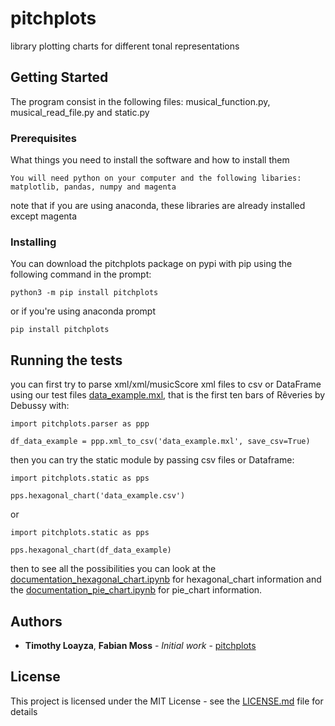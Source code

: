 # pitchplots

library plotting charts for different tonal representations

## Getting Started

The program consist in the following files: musical_function.py, musical_read_file.py and static.py 

### Prerequisites

What things you need to install the software and how to install them

```
You will need python on your computer and the following libaries: matplotlib, pandas, numpy and magenta
```

note that if you are using anaconda, these libraries are already installed except magenta

### Installing

You can download the pitchplots package on pypi with pip using the following command in the prompt:

```
python3 -m pip install pitchplots
```

or if you're using anaconda prompt

```
pip install pitchplots
```

## Running the tests

you can first try to parse xml/xml/musicScore xml files to csv or DataFrame using our test files [data_example.mxl](data_example.mxl), that is the first ten bars of Rêveries by Debussy with:

```
import pitchplots.parser as ppp

df_data_example = ppp.xml_to_csv('data_example.mxl', save_csv=True)
```

then you can try the static module by passing csv files or Dataframe:

```
import pitchplots.static as pps

pps.hexagonal_chart('data_example.csv')
```
or
```
import pitchplots.static as pps

pps.hexagonal_chart(df_data_example)
```

then to see all the possibilities you can look at the [documentation_hexagonal_chart.ipynb](documentation_hexagonal_chart.ipynb) for hexagonal_chart information and the [documentation_pie_chart.ipynb](documentation_pie_chart.ipynb) for pie_chart information.

## Authors

* **Timothy Loayza**, **Fabian Moss** - *Initial work* - [pitchplots](https://github.com/DCMLab/pitchplots)

## License

This project is licensed under the MIT License - see the [LICENSE.md](LICENSE.md) file for details
